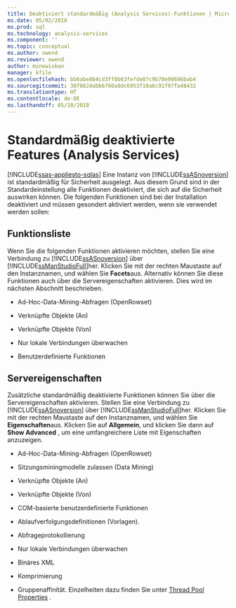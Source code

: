 ```yaml
---
title: Deaktiviert standardmäßig (Analysis Services)-Funktionen | Microsoft Docs
ms.date: 05/02/2018
ms.prod: sql
ms.technology: analysis-services
ms.component: ''
ms.topic: conceptual
ms.author: owend
ms.reviewer: owend
author: minewiskan
manager: kfile
ms.openlocfilehash: bb6abe864cd3ff8b63fefde07c9b70e98696bab4
ms.sourcegitcommit: 38f8824abb6760a9dc6953f10a6c91f97fa48432
ms.translationtype: HT
ms.contentlocale: de-DE
ms.lasthandoff: 05/10/2018
---
```

# <a name="features-off-by-default-analysis-services"></a>Standardmäßig deaktivierte Features (Analysis Services)
[!INCLUDE[ssas-appliesto-sqlas](../../includes/ssas-appliesto-sqlas.md)]
  Eine Instanz von [!INCLUDE[ssASnoversion](../../includes/ssasnoversion-md.md)] ist standardmäßig für Sicherheit ausgelegt. Aus diesem Grund sind in der Standardeinstellung alle Funktionen deaktiviert, die sich auf die Sicherheit auswirken können. Die folgenden Funktionen sind bei der Installation deaktiviert und müssen gesondert aktiviert werden, wenn sie verwendet werden sollen:  
  
## <a name="feature-list"></a>Funktionsliste  
 Wenn Sie die folgenden Funktionen aktivieren möchten, stellen Sie eine Verbindung zu [!INCLUDE[ssASnoversion](../../includes/ssasnoversion-md.md)] über [!INCLUDE[ssManStudioFull](../../includes/ssmanstudiofull-md.md)]her. Klicken Sie mit der rechten Maustaste auf den Instanznamen, und wählen Sie **Facets**aus. Alternativ können Sie diese Funktionen auch über die Servereigenschaften aktivieren. Dies wird im nächsten Abschnitt beschrieben.  
  
-   Ad-Hoc-Data-Mining-Abfragen (OpenRowset)  
  
-   Verknüpfte Objekte (An)  
  
-   Verknüpfte Objekte (Von)  
  
-   Nur lokale Verbindungen überwachen  
  
-   Benutzerdefinierte Funktionen  
  
## <a name="server-properties"></a>Servereigenschaften  
 Zusätzliche standardmäßig deaktivierte Funktionen können Sie über die Servereigenschaften aktivieren. Stellen Sie eine Verbindung zu [!INCLUDE[ssASnoversion](../../includes/ssasnoversion-md.md)] über [!INCLUDE[ssManStudioFull](../../includes/ssmanstudiofull-md.md)]her. Klicken Sie mit der rechten Maustaste auf den Instanznamen, und wählen Sie **Eigenschaften**aus. Klicken Sie auf **Allgemein**, und klicken Sie dann auf **Show Advanced** , um eine umfangreichere Liste mit Eigenschaften anzuzeigen.  
  
-   Ad-Hoc-Data-Mining-Abfragen (OpenRowset)  
  
-   Sitzungsminingmodelle zulassen (Data Mining)  
  
-   Verknüpfte Objekte (An)  
  
-   Verknüpfte Objekte (Von)  
  
-   COM-basierte benutzerdefinierte Funktionen  
  
-   Ablaufverfolgungsdefinitionen (Vorlagen).  
  
-   Abfrageprotokollierung  
  
-   Nur lokale Verbindungen überwachen  
  
-   Binäres XML  
  
-   Komprimierung  
  
-   Gruppenaffinität. Einzelheiten dazu finden Sie unter [Thread Pool Properties](../../analysis-services/server-properties/thread-pool-properties.md) .  
  
  
